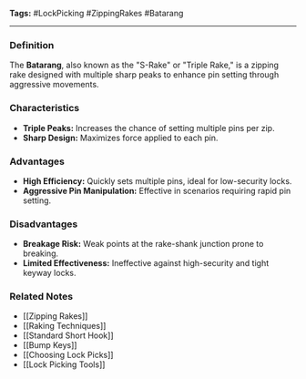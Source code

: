 **Tags:** #LockPicking #ZippingRakes #Batarang

---

### **Definition**

The **Batarang**, also known as the "S-Rake" or "Triple Rake," is a zipping rake designed with multiple sharp peaks to enhance pin setting through aggressive movements.

### **Characteristics**

- **Triple Peaks:** Increases the chance of setting multiple pins per zip.
- **Sharp Design:** Maximizes force applied to each pin.

### **Advantages**

- **High Efficiency:** Quickly sets multiple pins, ideal for low-security locks.
- **Aggressive Pin Manipulation:** Effective in scenarios requiring rapid pin setting.

### **Disadvantages**

- **Breakage Risk:** Weak points at the rake-shank junction prone to breaking.
- **Limited Effectiveness:** Ineffective against high-security and tight keyway locks.

### **Related Notes**

- [[Zipping Rakes]]
- [[Raking Techniques]]
- [[Standard Short Hook]]
- [[Bump Keys]]
- [[Choosing Lock Picks]]
- [[Lock Picking Tools]]